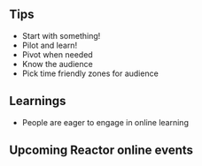 ## Tips
- Start with something!
- Pilot and learn!
- Pivot when needed
- Know the audience
- Pick time friendly zones for audience

## Learnings
- People are eager to engage in online learning


## Upcoming Reactor online events
